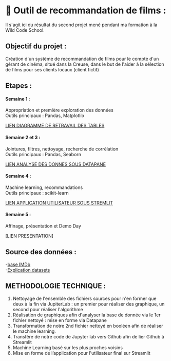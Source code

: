 # 🎯 Outil de recommandation de films :

Il s'agit ici du résultat du second projet mené pendant ma formation à la Wild Code School.

## Objectif du projet :

Création d'un système de recommandation de films pour le compte d'un gérant de cinéma, situé dans la Creuse, dans le but de l'aider à la sélection de films pour ses clients locaux (client fictif)

## Etapes : 

#### Semaine 1 :  
Appropriation et première exploration des données     
Outils principaux : Pandas, Matplotlib   

[LIEN DIAGRAMME DE RETRAVAIL DES TABLES](https://drive.google.com/file/d/1iXXQbu4YkMxPZo_fVW3diYWcnWd2xKq-/view?usp=sharing)

#### Semaine 2 et 3 :  
Jointures, filtres, nettoyage, recherche de corrélation     
Outils principaux : Pandas, Seaborn 

[LIEN ANALYSE DES DONNES SOUS DATAPANE](https://cloud.datapane.com/reports/VkGQlN3/exploration-des-donn%C3%A9es/)

#### Semaine 4 :   
Machine learning, recommandations    
Outils principaux : scikit-learn 

[LIEN APPLICATION UTILISATEUR SOUS STREMLIT](https://camillemagnette-systeme-de-recommandation-ma-app-acteurs-k992u6.streamlit.app/)

#### Semaine 5 :  
Affinage, présentation et Demo Day

[LIEN PRESENTATION]


## Source des données :  
-[base IMDb](https://datasets.imdbws.com/)   
-[Explication datasets](https://www.imdb.com/interfaces/)


## METHODOLOGIE TECHNIQUE :

1) Nettoyage de l'ensemble des fichiers sources pour n'en former que deux à la fin via JupiterLab : un premier pour réaliser des graphique, un second pour réaliser l'algorithme
2) Réalisation de graphiques afin d'analyser la base de donnée via le 1er fichier nettoyé : mise en forme via Datapane
3) Transformation de notre 2nd fichier nettoyé en booléen afin de réaliser le machine learning. 
4) Transfère de notre code de Jupyter lab vers Github afin de lier Github à Streamlit 
5) Machine Learning basé sur les plus proches voisins
6) Mise en forme de l’application pour l'utilisateur final sur Streamlit



